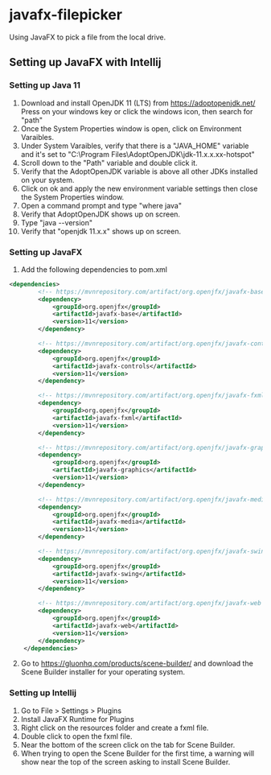 # javafx-filepicker

Using JavaFX to pick a file from the local drive.

## Setting up JavaFX with Intellij

### Setting up Java 11

1. Download and install OpenJDK 11 (LTS) from https://adoptopenjdk.net/
Press on your windows key or click the windows icon, then search for "path"
2. Once the System Properties window is open, click on Environment Varaibles.
3. Under System Varaibles, verify that there is a "JAVA_HOME" variable and it's set to "C:\Program Files\AdoptOpenJDK\jdk-11.x.x.xx-hotspot"
4. Scroll down to the "Path" variable and double click it.
5. Verify that the AdoptOpenJDK variable is above all other JDKs installed on your system.
6. Click on ok and apply the new environment variable settings then close the System Properties window.
7. Open a command prompt and type "where java"
8. Verify that AdoptOpenJDK shows up on screen.
9. Type "java --version"
10. Verify that "openjdk 11.x.x" shows up on screen.

### Setting up JavaFX

1. Add the following dependencies to pom.xml
```xml
<dependencies>
        <!-- https://mvnrepository.com/artifact/org.openjfx/javafx-base -->
        <dependency>
            <groupId>org.openjfx</groupId>
            <artifactId>javafx-base</artifactId>
            <version>11</version>
        </dependency>

        <!-- https://mvnrepository.com/artifact/org.openjfx/javafx-controls -->
        <dependency>
            <groupId>org.openjfx</groupId>
            <artifactId>javafx-controls</artifactId>
            <version>11</version>
        </dependency>

        <!-- https://mvnrepository.com/artifact/org.openjfx/javafx-fxml -->
        <dependency>
            <groupId>org.openjfx</groupId>
            <artifactId>javafx-fxml</artifactId>
            <version>11</version>
        </dependency>

        <!-- https://mvnrepository.com/artifact/org.openjfx/javafx-graphics -->
        <dependency>
            <groupId>org.openjfx</groupId>
            <artifactId>javafx-graphics</artifactId>
            <version>11</version>
        </dependency>

        <!-- https://mvnrepository.com/artifact/org.openjfx/javafx-media -->
        <dependency>
            <groupId>org.openjfx</groupId>
            <artifactId>javafx-media</artifactId>
            <version>11</version>
        </dependency>

        <!-- https://mvnrepository.com/artifact/org.openjfx/javafx-swing -->
        <dependency>
            <groupId>org.openjfx</groupId>
            <artifactId>javafx-swing</artifactId>
            <version>11</version>
        </dependency>

        <!-- https://mvnrepository.com/artifact/org.openjfx/javafx-web -->
        <dependency>
            <groupId>org.openjfx</groupId>
            <artifactId>javafx-web</artifactId>
            <version>11</version>
        </dependency>
    </dependencies>
```

2. Go to https://gluonhq.com/products/scene-builder/ and download the Scene Builder installer for your operating system.

### Setting up Intellij

1. Go to File > Settings > Plugins
2. Install JavaFX Runtime for Plugins
3. Right click on the resources folder and create a fxml file.
4. Double click to open the fxml file.
5. Near the bottom of the screen click on the tab for Scene Builder.
6. When trying to open the Scene Builder for the first time, a warning will show near the top of the screen asking to install Scene Builder.
